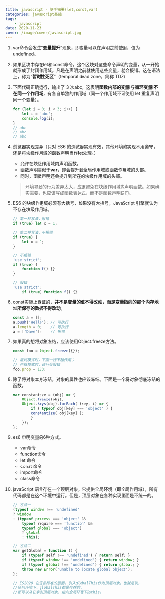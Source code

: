 ```yaml
---
title: javascript - 随手摘要(let,const,var)
categories: javascript基础
tags:
    - javascript
date: 2020-11-23
cover: /image/cover/javascript.jpg
---
```


1. var命令会发生“**变量提升**”现象，即变量可以在声明之前使用，值为undefined。

2. 如果区块中存在let和const命令，这个区块对这些命令声明的变量，从一开始就形成了封闭作用域。凡是在声明之前就使用这些变量，就会报错。这在语法上，称为“**暂时性死区**”（temporal dead zone，简称 TDZ）

3. 下面代码正确运行，输出了 3 次abc。这表明**函数内部的变量i与循环变量i不在同一个作用域**，有各自单独的作用域（同一个作用域不可使用 let 重复声明同一个变量）。

    ```javascript
    for (let i = 0; i < 3; i++) {
        let i = 'abc';
        console.log(i);
    }
    // abc
    // abc
    // abc
    ```

4. 浏览器实现差异（只对 ES6 的浏览器实现有效，其他环境的实现不用遵守，还是将块级作用域的函数声明当作**let**处理。）
    - 允许在块级作用域内声明函数。
    - 函数声明类似于**var**，即会提升到全局作用域或函数作用域的头部。
    - 同时，函数声明还会提升到所在的块级作用域的头部。
    > 环境导致的行为差异太大，应该避免在块级作用域内声明函数。如果确实需要，也应该写成函数表达式，而不是函数声明语句。

5. ES6 的块级作用域必须有大括号，如果没有大括号，JavaScript 引擎就认为不存在块级作用域。

    ```javascript
    // 第一种写法，报错
    if (true) let x = 1;

    // 第二种写法，不报错
    if (true) {
        let x = 1;
    }

    // 不报错
    'use strict';
    if (true) {
        function f() {}
    }

    // 报错
    'use strict';
        if (true) function f() {}
    ```

6. const实际上保证的，**并不是变量的值不得改动，而是变量指向的那个内存地址所保存的数据不得改动**。

    ```javascript
    const a = [];
    a.push('Hello'); // 可执行
    a.length = 0;    // 可执行
    a = ['Dave'];    // 报错
    ```

7. 如果真的想将对象冻结，应该使用Object.freeze方法。

    ```javascript
    const foo = Object.freeze({});

    // 常规模式时，下面一行不起作用；
    // 严格模式时，该行会报错
    foo.prop = 123;
    ```

8. 除了将对象本身冻结，对象的属性也应该冻结。下面是一个将对象彻底冻结的函数。

    ```javascript
    var constantize = (obj) => {
        Object.freeze(obj);
        Object.keys(obj).forEach( (key, i) => {
            if ( typeof obj[key] === 'object' ) {
            constantize( obj[key] );
            }
        });
    };
    ```

9. es6 申明变量的6种方式。
    - var命令
    - function命令
    - let 命令
    - const 命令
    - import命令
    - class命令

10. javaScript 语言存在一个顶层对象，它提供全局环境（即全局作用域），所有代码都是在这个环境中运行。但是，顶层对象在各种实现里面是不统一的。

    ```javascript
    // 方法一
    (typeof window !== 'undefined'
    ? window
    : (typeof process === 'object' &&
        typeof require === 'function' &&
        typeof global === 'object')
        ? global
        : this);

    // 方法二
    var getGlobal = function () {
        if (typeof self !== 'undefined') { return self; }
        if (typeof window !== 'undefined') { return window; }
        if (typeof global !== 'undefined') { return global; }
        throw new Error('unable to locate global object');
    };

    // ES2020 在语言标准的层面，引入globalThis作为顶层对象。也就是说，
    //任何环境下，globalThis都是存在的，
    //都可以从它拿到顶层对象，指向全局环境下的this。
    ```